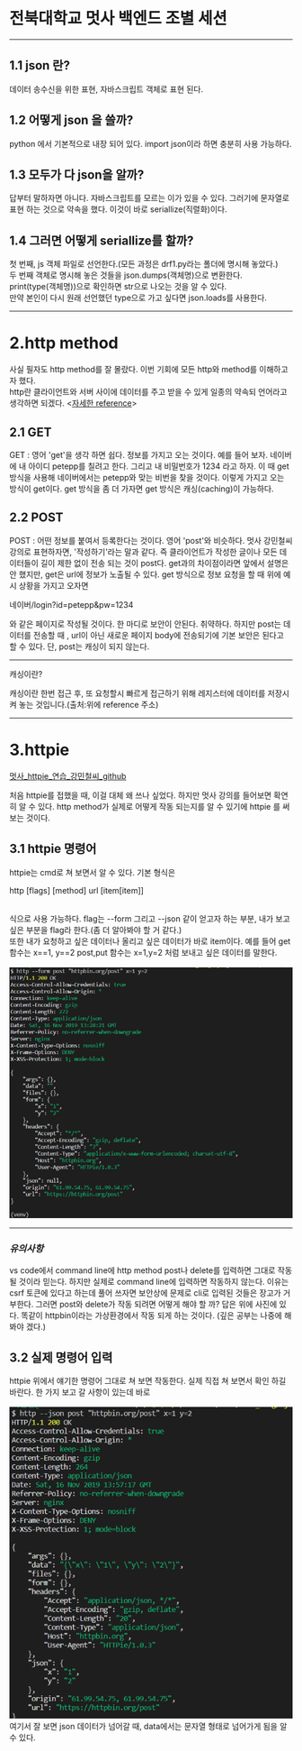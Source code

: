 # 전북대학교 멋사 백엔드 조별 세션

-----

## 1.1 json 란?

데이터 송수신을 위한 표현, 자바스크립트 객체로 표현 된다.

## 1.2 어떻게 json 을 쓸까?

python 에서 기본적으로 내장 되어 있다. import json이라 하면 충분히 사용 가능하다.

## 1.3 모두가 다 json을 알까?

답부터 말하자면 아니다. 자바스크립트를 모르는 이가 있을 수 있다. 그러기에 문자열로 표현 하는 것으로 약속을 했다. 이것이 바로 seriallize(직렬화)이다.

## 1.4 그러면 어떻게 seriallize를 할까?

첫 번째, js 객체 파일로 선언한다.(모든 과정은 drf1.py라는 폴더에 명시해 놓았다.)<br>
두 번째 객체로 명시해 놓은 것들을 json.dumps(객체명)으로 변환한다.<br>
print(type(객체명))으로 확인하면 str으로 나오는 것을 알 수 있다.<br>
만약 본인이 다시 원래 선언했던 type으로 가고 싶다면 json.loads를 사용한다. 

-----
# 2.http method
사실 필자도 http method를 잘 몰랐다. 이번 기회에 모든 http와 method를 이해하고자 했다.<br>
http란 클라이언트와 서버 사이에 데이터를 주고 받을 수 있게 일종의 약속되 언어라고 생각하면 되겠다.
<[자세한 reference](https://mangkyu.tistory.com/17)><br>
## 2.1 GET
GET : 영어 'get'을 생각 하면 쉽다. 정보를 가지고 오는 것이다. 예를 들어 보자. 네이버에 내 아이디 petepp를 칠려고 한다. 그리고 내 비밀번호가 1234 라고 하자. 이 때 get 방식을 사용해 네이버에서는 petepp와 맞는 비번을 찾을 것이다. 이렇게 가지고 오는 방식이 get이다.
get 방식을 좀 더 가자면 get 방식은 캐싱(caching)이 가능하다.
## 2.2 POST
POST : 어떤 정보를 붙여서 등록한다는 것이다. 영어 'post'와 비슷하다. 멋사 강민철씨 강의로 표현하자면, '작성하기'라는 말과 같다. 즉 클라이언트가 작성한 글이나 모든 데이터들이 길이 제한 없이 전송 되는 것이 post다. get과의 차이점이라면 앞에서 설명은 안 했지만, get은 url에 정보가 노출될 수 있다. get 방식으로 정보 요청을 할 때 위에 예시 상황을 가지고 오자면 <p>네이버/login?id=petepp&pw=1234<p> 와 같은 페이지로 작성될 것이다. 한 마디로 보안이 안된다. 취약하다. 하지만 post는 데이터를 전송할 때 , url이 아닌 새로운 페이지 body에 전송되기에 기본 보안은 된다고 할 수 있다. 단, post는 캐싱이 되지 않는다.

-----
<p>캐싱이란?<p>
캐싱이란 한번 접근 후, 또 요청할시 빠르게 접근하기 위해 레지스터에 데이터를 저장시켜 놓는 것입니다.(출처:위에 reference 주소)

------

# 3.httpie
[멋사_httpie_연습_강민철씨_github](https://github.com/kangtegong/django-CRUD-comparison)

처음 httpie를 접했을 때, 이걸 대체 왜 쓰나 싶었다. 하지만 멋사 강의를 들어보면 확연히 알 수 있다. http method가 실제로 어떻게 작동 되는지를 알 수 있기에 httpie 를 써 보는 것이다.

## 3.1 httpie 명령어

httpie는 cmd로 쳐 보면서 알 수 있다. 기본 형식은 <p>http [flags] [method] url [item[item]] <p><br> 식으로 사용 가능하다. flag는 --form 그리고 --json 같이 얻고자 하는 부분, 내가 보고 싶은 부분을 flag라 한다.(좀 더 알아봐야 할 거 같다.)  
또한 내가 요청하고 싶은 데이터나 올리고 싶은 데이터가 바로 item이다. 예를 들어 get 함수는 x==1, y==2 post,put 함수는 x=1,y=2 처럼 보내고 싶은 데이터를 말한다.<br><br>
![ex_vs_code](./img/1.png)

-----
### *유의사항*

vs code에서 command line에 http method post나 delete를 입력하면 그대로 작동 될 것이라 믿는다. 하지만 실제로 command line에 입력하면 작동하지 않는다. 이유는 csrf 토큰에 있다고 하는데 풀어 쓰자면 보안상에 문제로 cli로 입력된 것들은 장고가 거부한다. 그러면 post와 delete가 작동 되려면 어떻게 해야 할 까? 답은 위에 사진에 있다. 똑같이 httpbin이라는 가상환경에서 작동 되게 하는 것이다. (깊은 공부는 나중에 해 봐야 겠다.)

## 3.2 실제 명령어 입력

httpie 위에서 얘기한 명령어 그대로 쳐 보면 작동한다. 실제 직접 쳐 보면서 확인 하길 바란다. 한 가지 보고 갈 사항이 있는데 바로 <br><br>
![img_json_data](./img/2.png)
<br>여기서 잘 보면 json 데이터가 넘어갈 때, data에서는 문자열 형태로 넘어가게 됨을 알 수 있다.
